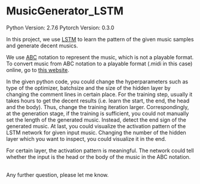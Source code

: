 # MusicGenerator_LSTM

Python Version: 2.7.6
Pytorch Version: 0.3.0

In this project, we use [LSTM](http://colah.github.io/posts/2015-08-Understanding-LSTMs/) to learn the pattern of the given music samples and generate decent musics.<br>

We use [ABC](https://en.wikipedia.org/wiki/ABC_notation) notation to represent the music, which is not a playable format. To convert music from ABC notation to a playable format (.midi in this case) online, go to [this website](http://mandolintab.net/abcconverter.php).<br>

In the given python code, you could change the hyperparameters such as type of the optimizer, batchsize and the size of the hidden layer by changing the comment lines in certain place. For the training step, usually it takes hours to get the decent results (i.e. learn the start, the end, the head and the body). Thus, change the training iteration larger. Correspondingly, at the generation stage, if the training is sufficient, you could not manually set the length of the generated music. Instead, detect the end sign of the generated music. At last, you could visualize the activation pattern of the LSTM network for given input music. Changing the number of the hidden layer which you want to inspect, you could visualize it in the end. <br>

For certain layer, the activation pattern is meaningful. The network could tell whether the input is the head or the body of the music in the ABC notation.<br><br>

Any further question, please let me know.
